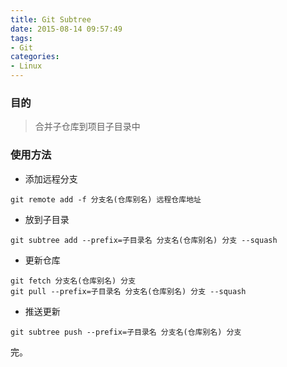```yaml
---
title: Git Subtree
date: 2015-08-14 09:57:49
tags:
- Git
categories:
- Linux
---
```


### 目的

> 合并子仓库到项目子目录中

### 使用方法

* 添加远程分支
```
git remote add -f 分支名(仓库别名) 远程仓库地址
```

* 放到子目录
```
git subtree add --prefix=子目录名 分支名(仓库别名) 分支 --squash
```

* 更新仓库
```
git fetch 分支名(仓库别名) 分支
git pull --prefix=子目录名 分支名(仓库别名) 分支 --squash
```

* 推送更新
```
git subtree push --prefix=子目录名 分支名(仓库别名) 分支
```

完。